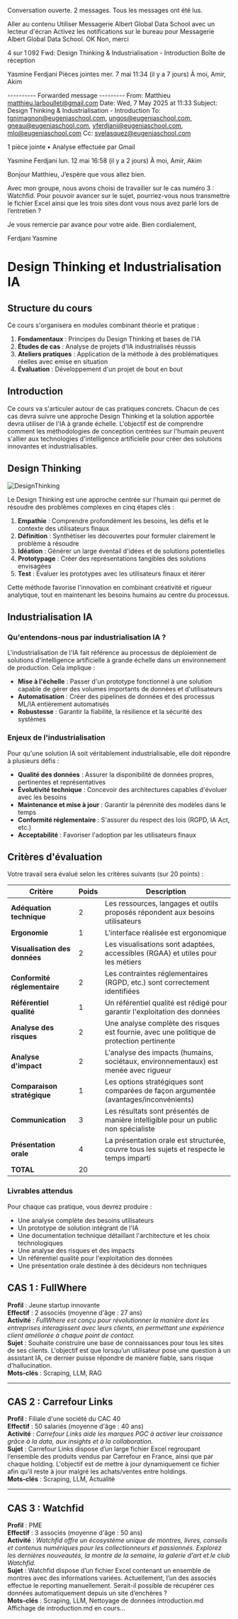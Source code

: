 Conversation ouverte. 2 messages. Tous les messages ont été lus.

Aller au contenu
Utiliser Messagerie Albert Global Data School avec un lecteur d'écran
Activez les notifications sur le bureau pour Messagerie Albert Global Data School.
   OK  Non, merci

4 sur 1 092
Fwd: Design Thinking & Industrialisation - Introduction
Boîte de réception

Yasmine Ferdjani
Pièces jointes
mer. 7 mai 11:34 (il y a 7 jours)
À moi, Amir, Akim



---------- Forwarded message ---------
From: Matthieu <matthieu.larboullet@gmail.com>
Date: Wed, 7 May 2025 at 11:33
Subject: Design Thinking & Industrialisation - Introduction
To: <tgnimagnon@eugeniaschool.com>, <ungos@eugeniaschool.com>, <gneau@eugeniaschool.com>, <yferdjani@eugeniaschool.com>, <mlo@eugeniaschool.com>
Cc: <svelasquez@eugeniaschool.com>




 1 pièce jointe
  • Analyse effectuée par Gmail

Yasmine Ferdjani
lun. 12 mai 16:58 (il y a 2 jours)
À moi, Amir, Akim

Bonjour Matthieu,
J’espère que vous allez bien.

Avec mon groupe, nous avons choisi de travailler sur le cas numéro 3 : Watchfid.
Pour pouvoir avancer sur le sujet, pourriez-vous nous transmettre le fichier Excel ainsi que les trois sites dont vous nous avez parlé lors de l’entretien ?

Je vous remercie par avance pour votre aide.
Bien cordialement,

Ferdjani Yasmine


# Design Thinking et Industrialisation IA

## Structure du cours

Ce cours s'organisera en modules combinant théorie et pratique :

1. **Fondamentaux** : Principes du Design Thinking et bases de l'IA
2. **Études de cas** : Analyse de projets d'IA industrialisés réussis
3. **Ateliers pratiques** : Application de la méthode à des problématiques réelles avec emise en situation
4. **Évaluation** : Développement d'un projet de bout en bout


## Introduction

Ce cours va s'articuler autour de cas pratiques concrets. Chacun de ces cas devra suivre une approche Design Thinking et la solution apportée devra utiliser de l'IA à grande échelle. L'objectif est de comprendre comment les méthodologies de conception centrées sur l'humain peuvent s'allier aux technologies d'intelligence artificielle pour créer des solutions innovantes et industrialisables.

## Design Thinking

![DesignThinking](DesignThinking.png "Les 5 étapes du Design Thinking")

Le Design Thinking est une approche centrée sur l'humain qui permet de résoudre des problèmes complexes en cinq étapes clés :

1. **Empathie** : Comprendre profondément les besoins, les défis et le contexte des utilisateurs finaux
2. **Définition** : Synthétiser les découvertes pour formuler clairement le problème à résoudre
3. **Idéation** : Générer un large éventail d'idées et de solutions potentielles
4. **Prototypage** : Créer des représentations tangibles des solutions envisagées
5. **Test** : Évaluer les prototypes avec les utilisateurs finaux et itérer

Cette méthode favorise l'innovation en combinant créativité et rigueur analytique, tout en maintenant les besoins humains au centre du processus.

## Industrialisation IA

### Qu'entendons-nous par industrialisation IA ?

L'industrialisation de l'IA fait référence au processus de déploiement de solutions d'intelligence artificielle à grande échelle dans un environnement de production. Cela implique :

- **Mise à l'échelle** : Passer d'un prototype fonctionnel à une solution capable de gérer des volumes importants de données et d'utilisateurs
- **Automatisation** : Créer des pipelines de données et des processus ML/IA entièrement automatisés
- **Robustesse** : Garantir la fiabilité, la résilience et la sécurité des systèmes

### Enjeux de l'industrialisation

Pour qu'une solution IA soit véritablement industrialisable, elle doit répondre à plusieurs défis :

- **Qualité des données** : Assurer la disponibilité de données propres, pertinentes et représentatives
- **Évolutivité technique** : Concevoir des architectures capables d'évoluer avec les besoins
- **Maintenance et mise à jour** : Garantir la pérennité des modèles dans le temps
- **Conformité réglementaire** : S'assurer du respect des lois (RGPD, IA Act, etc.)
- **Acceptabilité** : Favoriser l'adoption par les utilisateurs finaux



## Critères d'évaluation

Votre travail sera évalué selon les critères suivants (sur 20 points) :

| Critère | Poids | Description |
|---------|-------|-------------|
| **Adéquation technique** | 2 | Les ressources, langages et outils proposés répondent aux besoins utilisateurs |
| **Ergonomie** | 1 | L'interface réalisée est ergonomique |
| **Visualisation des données** | 2 | Les visualisations sont adaptées, accessibles (RGAA) et utiles pour les métiers |
| **Conformité réglementaire** | 2 | Les contraintes réglementaires (RGPD, etc.) sont correctement identifiées |
| **Référentiel qualité** | 1 | Un référentiel qualité est rédigé pour garantir l'exploitation des données |
| **Analyse des risques** | 2 | Une analyse complète des risques est fournie, avec une politique de protection pertinente |
| **Analyse d'impact** | 2 | L'analyse des impacts (humains, sociétaux, environnementaux) est menée avec rigueur |
| **Comparaison stratégique** | 1 | Les options stratégiques sont comparées de façon argumentée (avantages/inconvénients) |
| **Communication** | 3 | Les résultats sont présentés de manière intelligible pour un public non spécialiste |
| **Présentation orale** | 4 | La présentation orale est structurée, couvre tous les sujets et respecte le temps imparti |
| **TOTAL** | 20 | |




### Livrables attendus

Pour chaque cas pratique, vous devrez produire :

- Une analyse complète des besoins utilisateurs
- Un prototype de solution intégrant de l'IA
- Une documentation technique détaillant l'architecture et les choix technologiques
- Une analyse des risques et des impacts
- Un référentiel qualité pour l'exploitation des données
- Une présentation orale destinée à des décideurs non techniques



## CAS 1 : FullWhere

**Profil** : Jeune startup innovante  
**Effectif** : 2 associés (moyenne d'âge : 27 ans)  
**Activité** : *FullWhere est conçu pour révolutionner la manière dont les entreprises interagissent avec leurs clients, en permettant une expérience client améliorée à chaque point de contact.*  
**Sujet** : Souhaite construire une base de connaissances pour tous les sites de ses clients. L'objectif est que lorsqu’un utilisateur pose une question à un assistant IA, ce dernier puisse répondre de manière fiable, sans risque d'hallucination.  
**Mots-clés** : Scraping, LLM, RAG

---

## CAS 2 : Carrefour Links

**Profil** : Filiale d'une société du CAC 40  
**Effectif** : 50 salariés (moyenne d'âge : 40 ans)  
**Activité** : *Carrefour Links aide les marques PGC à activer leur croissance grâce à la data, aux insights et à la collaboration.*  
**Sujet** : Carrefour Links dispose d’un large fichier Excel regroupant l’ensemble des produits vendus par Carrefour en France, ainsi que par chaque holding. L'objectif est de mettre à jour dynamiquement ce fichier afin qu’il reste à jour malgré les achats/ventes entre holdings.  
**Mots-clés** : Scraping, LLM, Actualité

---

## CAS 3 : Watchfid

**Profil** : PME  
**Effectif** : 3 associés (moyenne d'âge : 50 ans)  
**Activité** : *Watchfid offre un écosystème unique de montres, livres, conseils et contenus numériques pour les collectionneurs et passionnés. Explorez les dernières nouveautés, la montre de la semaine, la galerie d'art et le club Watchfid.*  
**Sujet** : Watchfid dispose d’un fichier Excel contenant un ensemble de montres avec des informations variées. Actuellement, l’un des associés effectue le reporting manuellement. Serait-il possible de récupérer ces données automatiquement depuis un site d’enchères ?  
**Mots-clés** : Scraping, LLM, Nettoyage de données
introduction.md
Affichage de introduction.md en cours...
